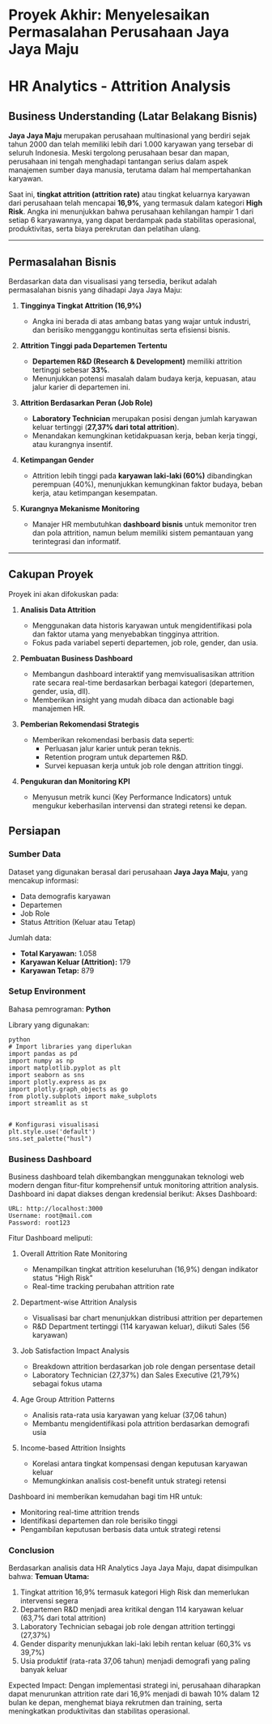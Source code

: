 # Proyek Akhir: Menyelesaikan Permasalahan Perusahaan Jaya Jaya Maju


# HR Analytics - Attrition Analysis

## Business Understanding (Latar Belakang Bisnis)

**Jaya Jaya Maju** merupakan perusahaan multinasional yang berdiri sejak tahun 2000 dan telah memiliki lebih dari 1.000 karyawan yang tersebar di seluruh Indonesia. Meski tergolong perusahaan besar dan mapan, perusahaan ini tengah menghadapi tantangan serius dalam aspek manajemen sumber daya manusia, terutama dalam hal mempertahankan karyawan.

Saat ini, **tingkat attrition (attrition rate)** atau tingkat keluarnya karyawan dari perusahaan telah mencapai **16,9%**, yang termasuk dalam kategori **High Risk**. Angka ini menunjukkan bahwa perusahaan kehilangan hampir 1 dari setiap 6 karyawannya, yang dapat berdampak pada stabilitas operasional, produktivitas, serta biaya perekrutan dan pelatihan ulang.

---

## Permasalahan Bisnis

Berdasarkan data dan visualisasi yang tersedia, berikut adalah permasalahan bisnis yang dihadapi Jaya Jaya Maju:

1. **Tingginya Tingkat Attrition (16,9%)**
   - Angka ini berada di atas ambang batas yang wajar untuk industri, dan berisiko mengganggu kontinuitas serta efisiensi bisnis.

2. **Attrition Tinggi pada Departemen Tertentu**
   - **Departemen R&D (Research & Development)** memiliki attrition tertinggi sebesar **33%**.
   - Menunjukkan potensi masalah dalam budaya kerja, kepuasan, atau jalur karier di departemen ini.

3. **Attrition Berdasarkan Peran (Job Role)**
   - **Laboratory Technician** merupakan posisi dengan jumlah karyawan keluar tertinggi (**27,37% dari total attrition**).
   - Menandakan kemungkinan ketidakpuasan kerja, beban kerja tinggi, atau kurangnya insentif.

4. **Ketimpangan Gender**
   - Attrition lebih tinggi pada **karyawan laki-laki (60%)** dibandingkan perempuan (40%), menunjukkan kemungkinan faktor budaya, beban kerja, atau ketimpangan kesempatan.

5. **Kurangnya Mekanisme Monitoring**
   - Manajer HR membutuhkan **dashboard bisnis** untuk memonitor tren dan pola attrition, namun belum memiliki sistem pemantauan yang terintegrasi dan informatif.

---

## Cakupan Proyek

Proyek ini akan difokuskan pada:

1. **Analisis Data Attrition**
   - Menggunakan data historis karyawan untuk mengidentifikasi pola dan faktor utama yang menyebabkan tingginya attrition.
   - Fokus pada variabel seperti departemen, job role, gender, dan usia.

2. **Pembuatan Business Dashboard**
   - Membangun dashboard interaktif yang memvisualisasikan attrition rate secara real-time berdasarkan berbagai kategori (departemen, gender, usia, dll).
   - Memberikan insight yang mudah dibaca dan actionable bagi manajemen HR.

3. **Pemberian Rekomendasi Strategis**
   - Memberikan rekomendasi berbasis data seperti:
     - Perluasan jalur karier untuk peran teknis.
     - Retention program untuk departemen R&D.
     - Survei kepuasan kerja untuk job role dengan attrition tinggi.

4. **Pengukuran dan Monitoring KPI**
   - Menyusun metrik kunci (Key Performance Indicators) untuk mengukur keberhasilan intervensi dan strategi retensi ke depan.


## Persiapan

### Sumber Data

Dataset yang digunakan berasal dari perusahaan **Jaya Jaya Maju**, yang mencakup informasi:

- Data demografis karyawan
- Departemen
- Job Role
- Status Attrition (Keluar atau Tetap)

Jumlah data:
- **Total Karyawan:** 1.058
- **Karyawan Keluar (Attrition):** 179
- **Karyawan Tetap:** 879

### Setup Environment

Bahasa pemrograman: **Python**

Library yang digunakan:

```
python
# Import libraries yang diperlukan
import pandas as pd
import numpy as np
import matplotlib.pyplot as plt
import seaborn as sns
import plotly.express as px
import plotly.graph_objects as go
from plotly.subplots import make_subplots
import streamlit as st


# Konfigurasi visualisasi
plt.style.use('default')
sns.set_palette("husl")
```

### Business Dashboard
Business dashboard telah dikembangkan menggunakan teknologi web modern dengan fitur-fitur komprehensif untuk monitoring attrition analysis. Dashboard ini dapat diakses dengan kredensial berikut:
Akses Dashboard:
```
URL: http://localhost:3000
Username: root@mail.com
Password: root123
```
Fitur Dashboard meliputi:

1. Overall Attrition Rate Monitoring
   - Menampilkan tingkat attrition keseluruhan (16,9%) dengan indikator status "High Risk"
   - Real-time tracking perubahan attrition rate

2. Department-wise Attrition Analysis
   - Visualisasi bar chart menunjukkan distribusi attrition per departemen
   - R&D Department tertinggi (114 karyawan keluar), diikuti Sales (56 karyawan)

3. Job Satisfaction Impact Analysis
   - Breakdown attrition berdasarkan job role dengan persentase detail
   - Laboratory Technician (27,37%) dan Sales Executive (21,79%) sebagai fokus utama

4. Age Group Attrition Patterns
   - Analisis rata-rata usia karyawan yang keluar (37,06 tahun)
   - Membantu mengidentifikasi pola attrition berdasarkan demografi usia

5. Income-based Attrition Insights
   - Korelasi antara tingkat kompensasi dengan keputusan karyawan keluar
   - Memungkinkan analisis cost-benefit untuk strategi retensi

Dashboard ini memberikan kemudahan bagi tim HR untuk:
- Monitoring real-time attrition trends
- Identifikasi departemen dan role berisiko tinggi
- Pengambilan keputusan berbasis data untuk strategi retensi

### Conclusion
Berdasarkan analisis data HR Analytics Jaya Jaya Maju, dapat disimpulkan bahwa:
**Temuan Utama:**

1. Tingkat attrition 16,9% termasuk kategori High Risk dan memerlukan intervensi segera
2. Departemen R&D menjadi area kritikal dengan 114 karyawan keluar (63,7% dari total attrition)
3. Laboratory Technician sebagai job role dengan attrition tertinggi (27,37%)
4. Gender disparity menunjukkan laki-laki lebih rentan keluar (60,3% vs 39,7%)
5. Usia produktif (rata-rata 37,06 tahun) menjadi demografi yang paling banyak keluar

Expected Impact:
Dengan implementasi strategi ini, perusahaan diharapkan dapat menurunkan attrition rate dari 16,9% menjadi di bawah 10% dalam 12 bulan ke depan, menghemat biaya rekrutmen dan training, serta meningkatkan produktivitas dan stabilitas operasional.
